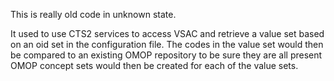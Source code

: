 This is really old code in unknown state.  

It used to use CTS2 services to access VSAC and retrieve a value set based on an oid set in the configuration file.
The codes in the value set would then be compared to an existing OMOP repository to be sure they are all present
OMOP concept sets would then be created for each of the value sets.
